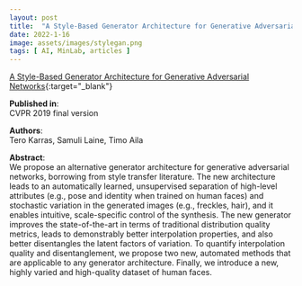 ```yaml
---
layout: post
title:  "A Style-Based Generator Architecture for Generative Adversarial Networks"
date: 2022-1-16
image: assets/images/stylegan.png
tags: [ AI, MinLab, articles ]
---
```


[A Style-Based Generator Architecture for Generative Adversarial Networks](https://arxiv.org/abs/1812.04948){:target="_blank"}

**Published in**:   
CVPR 2019 final version

**Authors**:   
Tero Karras, Samuli Laine, Timo Aila

**Abstract**:   
We propose an alternative generator architecture for generative adversarial networks, borrowing from style transfer literature. The new architecture leads to an automatically learned, unsupervised separation of high-level attributes (e.g., pose and identity when trained on human faces) and stochastic variation in the generated images (e.g., freckles, hair), and it enables intuitive, scale-specific control of the synthesis. The new generator improves the state-of-the-art in terms of traditional distribution quality metrics, leads to demonstrably better interpolation properties, and also better disentangles the latent factors of variation. To quantify interpolation quality and disentanglement, we propose two new, automated methods that are applicable to any generator architecture. Finally, we introduce a new, highly varied and high-quality dataset of human faces. 

